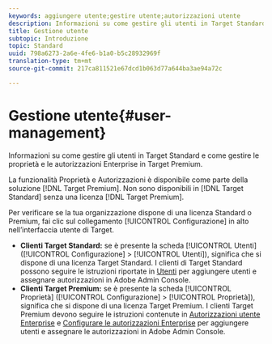 ```yaml
---
keywords: aggiungere utente;gestire utente;autorizzazioni utente
description: Informazioni su come gestire gli utenti in Target Standard e come gestire le proprietà e le autorizzazioni Enterprise in Target Premium.
title: Gestione utente
subtopic: Introduzione
topic: Standard
uuid: 798a6273-2a6e-4fe6-b1a0-b5c28932969f
translation-type: tm+mt
source-git-commit: 217ca811521e67dcd1b063d77a644ba3ae94a72c

---
```



# Gestione utente{#user-management}

Informazioni su come gestire gli utenti in Target Standard e come gestire le proprietà e le autorizzazioni Enterprise in Target Premium.

La funzionalità Proprietà e Autorizzazioni è disponibile come parte della soluzione [!DNL Target Premium]. Non sono disponibili in [!DNL Target Standard] senza una licenza [!DNL Target Premium].

Per verificare se la tua organizzazione dispone di una licenza Standard o Premium, fai clic sul collegamento [!UICONTROL Configurazione] in alto nell’interfaccia utente di Target.

* **Clienti Target Standard:** se è presente la scheda [!UICONTROL Utenti] ([!UICONTROL Configurazione] &gt; [!UICONTROL Utenti]), significa che si dispone di una licenza Target Standard. I clienti di Target Standard possono seguire le istruzioni riportate in [Utenti](/help/administrating-target/c-user-management/c-user-management/user-management.md) per aggiungere utenti e assegnare autorizzazioni in Adobe Admin Console.
* **Clienti Target Premium:** se è presente la scheda [!UICONTROL Proprietà] ([!UICONTROL Configurazione] &gt; [!UICONTROL Proprietà]), significa che si dispone di una licenza Target Premium. I clienti Target Premium devono seguire le istruzioni contenute in [Autorizzazioni utente Enterprise](../../administrating-target/c-user-management/property-channel/property-channel.md#concept_E396B16FA2024ADBA27BC056138F9838) e [Configurare le autorizzazioni Enterprise](../../administrating-target/c-user-management/property-channel/properties-overview.md#concept_22F2855DBF0D4754B9460F5D68749C71) per aggiungere utenti e assegnare le autorizzazioni in Adobe Admin Console.

